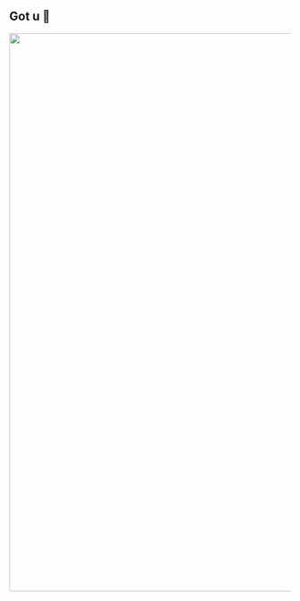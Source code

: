 ## Got u 👋
<img src="https://media2.giphy.com/media/v1.Y2lkPTc5MGI3NjExMzJoc2VoNmhpbXd1OTRyZXk5OHVxaWI4MjhjZDVpbmR2Nml1MDZvdiZlcD12MV9pbnRlcm5hbF9naWZfYnlfaWQmY3Q9Zw/3OxYzepMa1mytA7YSl/giphy.gif?raw=true" width="1000"/>
<!--
**BlummNikkiS/BlummNikkiS** is a ✨ _special_ ✨ repository because its `README.md` (this file) appears on your GitHub profile.

Here are some ideas to get you started:

- 🔭 I’m currently working on ...
- 🌱 I’m currently learning ...
- 👯 I’m looking to collaborate on ...
- 🤔 I’m looking for help with ...
- 💬 Ask me about ...
- 📫 How to reach me: ...
- 😄 Pronouns: ...
- ⚡ Fun fact: ...
-->
